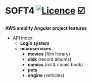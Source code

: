 # SOFT4 [![Licence](https://img.shields.io/badge/licence-Apache%20Licence%20%282.0%29-blue.svg)](https://www.apache.org/licenses/LICENSE-2.0) :ballot_box_with_check:
**AWS amplify Angular project features** 
- API index 
  - **Login system** 
  - **microservices**
     - **movies** (film library) <br>
     - **disk** (record albums)<br>
     - **comics** (rol & comic book)<br>
     - **pets** <br>
     - **engine** (vehicles)<br>
